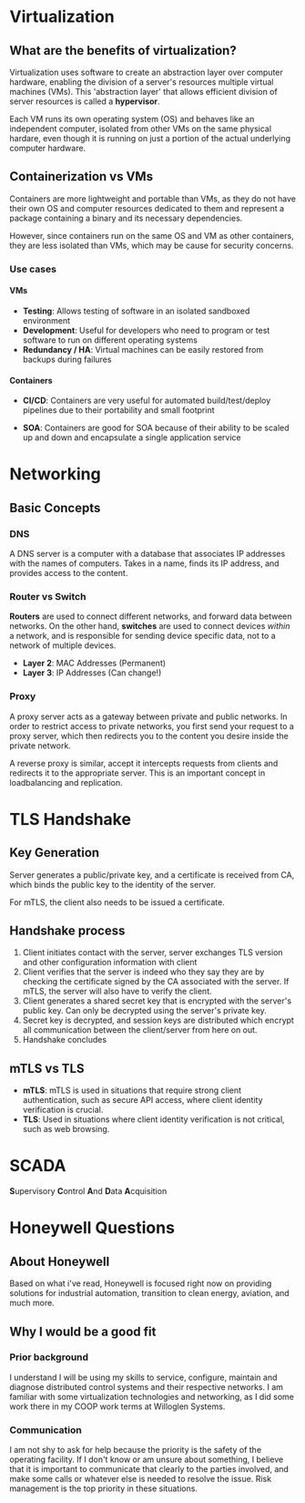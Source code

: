 # Virtualization

## What are the benefits of virtualization?
Virtualization uses software to create an abstraction layer over computer hardware, enabling the division of a server's resources multiple virtual machines (VMs). This 'abstraction layer' that allows efficient division of server resources is called a **hypervisor**. 

Each VM runs its own operating system (OS) and behaves like an independent computer, isolated from other VMs on the same physical hardare, even though it is running on just a portion of the actual underlying computer hardware.

## Containerization vs VMs

Containers are more lightweight and portable than VMs, as they do not have their own OS and computer resources dedicated to them and represent a package containing a binary and its necessary dependencies. 

However, since containers run on the same OS and VM as other containers, they are less isolated than VMs, which may be cause for security concerns.

### Use cases
#### VMs
- **Testing**: Allows testing of software in an isolated sandboxed environment
- **Development**: Useful for developers who need to program or test software to run on different operating systems
- **Redundancy / HA**: Virtual machines can be easily restored from backups during failures

#### Containers
- **CI/CD**: Containers are very useful for automated build/test/deploy pipelines due to their portability and small footprint

- **SOA**: Containers are good for SOA because of their ability to be scaled up and down and encapsulate a single application service

# Networking

## Basic Concepts
### DNS
A DNS server is a computer with a database that associates IP addresses with the names of computers. Takes in a name, finds its IP address, and provides access to the content.

### Router vs Switch

**Routers** are used to connect different networks, and forward data between networks. On the other hand, **switches** are used to connect devices *within* a network, and is responsible for sending device specific data, not to a network of multiple devices.

- **Layer 2**: MAC Addresses (Permanent)
- **Layer 3**: IP Addresses (Can change!)

### Proxy
A proxy server acts as a gateway between private and public networks. In order to restrict access to private networks, you first send your request to a proxy server, which then redirects you to the content you desire inside the private network.

A reverse proxy is similar, accept it intercepts requests from clients and redirects it to the appropriate server. This is an important concept in loadbalancing and replication.

# TLS Handshake 

## Key Generation
Server generates a public/private key, and a certificate is received from CA, which binds the public key to the identity of the server.

For mTLS, the client also needs to be issued a certificate.
## Handshake process
1. Client initiates contact with the server, server exchanges TLS version and other configuration information with client
1. Client verifies that the server is indeed who they say they are by checking the certificate signed by the CA associated with the server. If mTLS, the server will also have to verify the client.
1. Client generates a shared secret key that is encrypted with the server's public key. Can only be decrypted using the server's private key.
1. Secret key is decrypted, and session keys are distributed which encrypt all communication between the client/server from here on out.
1. Handshake concludes

## mTLS vs TLS
- **mTLS**: mTLS is used in situations that require strong client authentication, such as secure API access, where client identity verification is crucial.
- **TLS**: Used in situations where client identity verification is not critical, such as web browsing.

# SCADA
**S**upervisory **C**ontrol **A**nd **D**ata **A**cquisition

# Honeywell Questions
## About Honeywell
Based on what i've read, Honeywell is focused right now on providing solutions for industrial automation, transition to clean energy, aviation, and much more. 

## Why I would be a good fit

### Prior background
I understand I will be using my skills to service, configure, maintain and diagnose distributed
control systems and their respective networks. I am familiar with some virtualization technologies and
networking, as I did some work there in my COOP work terms at Willoglen Systems.

### Communication
I am not shy to ask for help because the priority is the safety of the operating facility. If I don't know or am unsure about something, I believe that it is important to communicate that clearly to the parties involved, and make some calls or whatever else is needed to resolve the issue. Risk management is the top priority in these situations.


